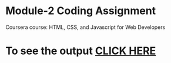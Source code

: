 

# Module-2 Coding Assignment

Coursera course: HTML, CSS, and Javascript for Web Developers

# To see the output [CLICK HERE](https://venkatvlog.github.io/Assignments/module-4/)

